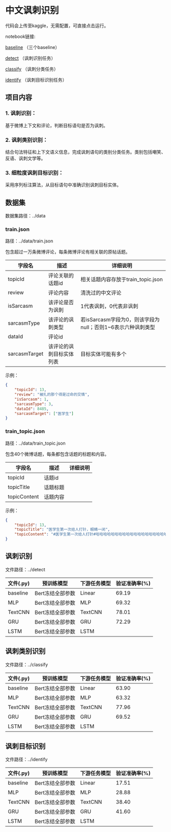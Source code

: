 # 中文讽刺识别

代码会上传至kaggle，无需配置，可直接点击运行。

notebook链接:

[baseline](https://www.kaggle.com/code/jiachuyan/sarcasmdetection-chinese)
（三个baseline）

[detect](https://www.kaggle.com/code/jiachuyan/sarcasm-detect)
（讽刺识别任务）

[classify](https://www.kaggle.com/code/jiachuyan/sarcasm-classify)
（讽刺分类任务）

[identify](https://www.kaggle.com/code/jiachuyan/sarcasm-identify)
（讽刺目标识别任务）

## 项目内容

### 1. 讽刺识别：
基于微博上下文和评论，判断目标语句是否为讽刺。
### 2. 讽刺类别识别：
结合句法特征和上下文语义信息，完成讽刺语句的类别分类任务。类别包括嘲笑、反语、讽刺文学等。
### 3. 细粒度讽刺目标识别：
采用序列标注算法，从目标语句中准确识别讽刺目标实体。

## 数据集
数据集路径：../data

### train.json
路径：../data/train.json

包含超过一万条微博评论，每条微博评论有相关联的原帖话题。

| 字段名           | 描述           | 详细说明                                   |
|---------------|--------------|----------------------------------------|
| topicId       | 评论关联的话题id    | 相关话题内容存放于train_topic.json              |
| review        | 评论内容         | 清洗过的中文评论                               |
| isSarcasm     | 该评论是否为讽刺     | 1代表讽刺，0代表非讽刺                           |
| sarcasmType   | 该评论的讽刺类型     | 若isSarcasm字段为0，则该字段为null；否则1~6表示六种讽刺类型 |
| dataId        | 评论id         |                                        |
| sarcasmTarget | 该评论的讽刺目标实体列表 | 目标实体可能有多个                              |

示例：
```json
{   
    "topicId": 13, 
    "review": "被扎的那个得是过命的交情", 
    "isSarcasm": 1, 
    "sarcasmType": 3, 
    "dataId": 8485, 
    "sarcasmTarget": ["医学生"]
}
```

### train_topic.json
路径：../data/train_topic.json

包含40个微博话题，每条都包含话题的标题和内容。

| 字段名          | 描述   | 详细说明 |
|--------------|------|------|
| topicId      | 话题id |      |
| topicTitle   | 话题标题 |      |
| topicContent | 话题内容 |      |

示例：
```json
{
    "topicId": 13, 
    "topicTitle": "医学生第一次给人打针，眼睛一闭", 
    "topicContent": "#医学生第一次给人打针#哈哈哈哈哈哈哈哈哈哈哈哈哈哈哈哈哈哈哈哈“眼睛一闭”可还行。"
}
```


## 讽刺识别
文件路径：../detect

| 文件(.py)  | 预训练模型      | 下游任务模型  | 验证准确率(%) |
|----------|------------|---------|----------|
| baseline | Bert冻结全部参数 | Linear  | 69.19    |
| MLP      | Bert冻结全部参数 | MLP     | 69.32    |
| TextCNN  | Bert冻结全部参数 | TextCNN | 78.01    |
| GRU      | Bert冻结全部参数 | GRU     | 72.29    |
| LSTM     | Bert冻结全部参数 | LSTM    |          |

## 讽刺类别识别
文件路径：../classify

| 文件(.py)  | 预训练模型      | 下游任务模型  | 验证准确率(%) |
|----------|------------|---------|----------|
| baseline | Bert冻结全部参数 | Linear  | 63.90    |
| MLP      | Bert冻结全部参数 | MLP     | 63.32    |
| TextCNN  | Bert冻结全部参数 | TextCNN | 77.96    |
| GRU      | Bert冻结全部参数 | GRU     | 69.52    |
| LSTM     | Bert冻结全部参数 | LSTM    |          |

## 讽刺目标识别
文件路径：../identify

| 文件(.py)  | 预训练模型      | 下游任务模型  | 验证准确率(%) |
|----------|------------|---------|----------|
| baseline | Bert冻结全部参数 | Linear  | 17.51    |
| MLP      | Bert冻结全部参数 | MLP     | 28.88    |
| TextCNN  | Bert冻结全部参数 | TextCNN | 38.40    |
| GRU      | Bert冻结全部参数 | GRU     | 41.60    |
| LSTM     | Bert冻结全部参数 | LSTM    |          |

